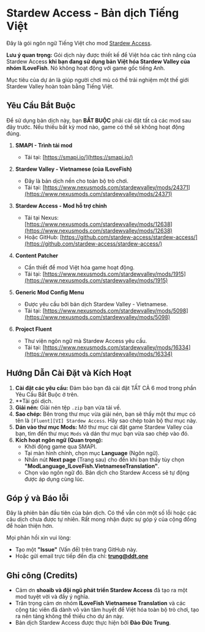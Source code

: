 # Stardew Access - Bản dịch Tiếng Việt

Đây là gói ngôn ngữ Tiếng Việt cho mod [Stardew Access](https://www.nexusmods.com/stardewvalley/mods/12638).

**Lưu ý quan trọng:** Gói dịch này được thiết kế để Việt hóa các tính năng của Stardew Access **khi bạn đang sử dụng bản Việt hóa Stardew Valley của nhóm ILoveFish**. Nó không hoạt động với game gốc tiếng Anh.

Mục tiêu của dự án là giúp người chơi mù có thể trải nghiệm một thế giới Stardew Valley hoàn toàn bằng Tiếng Việt.

## Yêu Cầu Bắt Buộc

Để sử dụng bản dịch này, bạn **BẮT BUỘC** phải cài đặt tất cả các mod sau đây trước. Nếu thiếu bất kỳ mod nào, game có thể sẽ không hoạt động đúng.

1.  **SMAPI - Trình tải mod**
    * Tải tại: [https://smapi.io/](https://smapi.io/)

2.  **Stardew Valley - Vietnamese (của ILoveFish)**
    * Đây là bản dịch nền cho toàn bộ trò chơi.
    * Tải tại: [https://www.nexusmods.com/stardewvalley/mods/24371](https://www.nexusmods.com/stardewvalley/mods/24371)

3.  **Stardew Access - Mod hỗ trợ chính**
    * Tải tại Nexus: [https://www.nexusmods.com/stardewvalley/mods/12638](https://www.nexusmods.com/stardewvalley/mods/12638)
    * Hoặc GitHub: [https://github.com/stardew-access/stardew-access/](https://github.com/stardew-access/stardew-access/)

4.  **Content Patcher**
    * Cần thiết để mod Việt hóa game hoạt động.
    * Tải tại: [https://www.nexusmods.com/stardewvalley/mods/1915](https://www.nexusmods.com/stardewvalley/mods/1915)

5.  **Generic Mod Config Menu**
    * Được yêu cầu bởi bản dịch Stardew Valley - Vietnamese.
    * Tải tại: [https://www.nexusmods.com/stardewvalley/mods/5098](https://www.nexusmods.com/stardewvalley/mods/5098)

6.  **Project Fluent**
    * Thư viện ngôn ngữ mà Stardew Access yêu cầu.
    * Tải tại: [https://www.nexusmods.com/stardewvalley/mods/16334](https://www.nexusmods.com/stardewvalley/mods/16334)

## Hướng Dẫn Cài Đặt và Kích Hoạt

1.  **Cài đặt các yêu cầu:** Đảm bảo bạn đã cài đặt TẤT CẢ 6 mod trong phần Yêu Cầu Bắt Buộc ở trên.
2.  **Tải gói dịch.
3.  **Giải nén:** Giải nén tệp `.zip` bạn vừa tải về.
4.  **Sao chép:** Bên trong thư mục vừa giải nén, bạn sẽ thấy một thư mục có tên là `[Fluent][VI] Stardew Access`. Hãy sao chép toàn bộ thư mục này.
5.  **Dán vào thư mục Mods:** Mở thư mục cài đặt game Stardew Valley của bạn, tìm đến thư mục `Mods` và dán thư mục bạn vừa sao chép vào đó.
6.  **Kích hoạt ngôn ngữ (Quan trọng):**
    * Khởi động game qua SMAPI.
    * Tại màn hình chính, chọn mục **Language** (Ngôn ngữ).
    * Nhấn nút **Next page** (Trang sau) cho đến khi bạn thấy tùy chọn **"ModLanguage_ILoveFish.VietnameseTranslation"**.
    * Chọn vào ngôn ngữ đó. Bản dịch cho Stardew Access sẽ tự động được áp dụng cùng lúc.

## Góp ý và Báo lỗi

Đây là phiên bản đầu tiên của bản dịch. Có thể vẫn còn một số lỗi hoặc các câu dịch chưa được tự nhiên. Rất mong nhận được sự góp ý của cộng đồng để hoàn thiện hơn.

Mọi phản hồi xin vui lòng:
* Tạo một **"Issue"** (Vấn đề) trên trang GitHub này.
* Hoặc gửi email trực tiếp đến địa chỉ: **trung@ddt.one**

## Ghi công (Credits)

* Cảm ơn **shoaib và đội ngũ phát triển Stardew Access** đã tạo ra một mod tuyệt vời và đầy ý nghĩa.
* Trân trọng cảm ơn nhóm **ILoveFish Vietnamese Translation** và các cộng tác viên đã dành vô vàn tâm huyết để Việt hóa toàn bộ trò chơi, tạo ra nền tảng không thể thiếu cho dự án này.
* Bản dịch Stardew Access được thực hiện bởi **Đào Đức Trung**.
